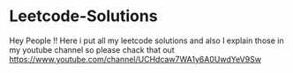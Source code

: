 # Leetcode-Solutions
Hey People !!
Here i put all my leetcode solutions and also I explain those in my youtube channel so please chack that out 
https://www.youtube.com/channel/UCHdcaw7WA1y6A0UwdYeV9Sw

